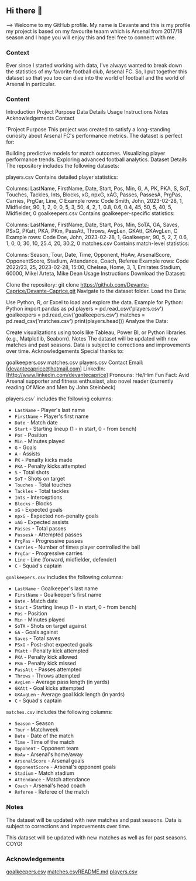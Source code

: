 ## Hi there 👋

--> Welcome to my GitHub profile. My name is Devante and this is my profile my project is based on my favourite teaam which is Arsenal from 2017/18 season and I hope you will enjoy this and feel free to connect with me.


### Context

Ever since I started working with data, I've always wanted to break down the statistics of my favorite football club, Arsenal FC. So, I put together this dataset so that you too can dive into the world of football and the world of Arsenal in particular.

### Content
Introduction
Project Purpose 
Data Details
Usage Instructions
Notes
Acknowledgements
Contact

`Project Purpose
This project was created to satisfy a long-standing curiosity about Arsenal FC's performance metrics. The dataset is perfect for:

Building predictive models for match outcomes.
Visualizing player performance trends.
Exploring advanced football analytics.
Dataset Details
The repository includes the following datasets:

players.csv
Contains detailed player statistics:

Columns:
LastName, FirstName, Date, Start, Pos, Min, G, A, PK, PKA, S, SoT, Touches, Tackles, Ints, Blocks, xG, npxG, xAG, Passes, PassesA, PrgPas, Carries, PrgCar, Line, C
Example rows:
Code
Smith, John, 2023-02-28, 1, Midfielder, 90, 1, 2, 0, 0, 5, 3, 50, 4, 2, 1, 0.8, 0.6, 0.4, 45, 50, 5, 40, 5, Midfielder, 0
goalkeepers.csv
Contains goalkeeper-specific statistics:

Columns:
LastName, FirstName, Date, Start, Pos, Min, SoTA, GA, Saves, PSxG, PKatt, PKA, PKm, PassAtt, Throws, AvgLen, GKAtt, GKAvgLen, C
Example rows:
Code
Doe, John, 2023-02-28, 1, Goalkeeper, 90, 5, 2, 7, 0.6, 1, 0, 0, 30, 10, 25.4, 20, 30.2, 0
matches.csv
Contains match-level statistics:

Columns:
Season, Tour, Date, Time, Opponent, HoAw, ArsenalScore, OpponentScore, Stadium, Attendance, Coach, Referee
Example rows:
Code
2022/23, 25, 2023-02-28, 15:00, Chelsea, Home, 3, 1, Emirates Stadium, 60000, Mikel Arteta, Mike Dean
Usage Instructions
Download the Dataset:

Clone the repository: git clone https://github.com/Devante-Caprice/Devante-Caprice.git
Navigate to the dataset folder.
Load the Data:

Use Python, R, or Excel to load and explore the data. Example for Python:
Python
import pandas as pd
players = pd.read_csv('players.csv')
goalkeepers = pd.read_csv('goalkeepers.csv')
matches = pd.read_csv('matches.csv')
print(players.head())
Analyze the Data:

Create visualizations using tools like Tableau, Power BI, or Python libraries (e.g., Matplotlib, Seaborn).
Notes
The dataset will be updated with new matches and past seasons.
Data is subject to corrections and improvements over time.
Acknowledgements
Special thanks to:

goalkeepers.csv
matches.csv
players.csv
Contact
Email: [devantecaprice@hotmail.com]
LinkedIn: [http://www.linkedin.com/devantecaprice]
Pronouns: He/Him
Fun Fact: Avid Arsenal supporter and fitness enthusiast, also novel reader (currently reading Of Mice and Men by John Steinbeck)


players.csv` includes the following columns:

-   `LastName` - Player's last name
-   `FirstName` - Player's first name
-   `Date` - Match date
-   `Start` - Starting lineup (1 - in start, 0 - from bench)
-   `Pos` - Position
-   `Min` - Minutes played
-   `G` - Goals
-   `A` - Assists
-   `PK` - Penalty kicks made
-   `PKA` - Penalty kicks attempted
-   `S` - Total shots
-   `SoT` - Shots on target
-   `Touches` - Total touches
-   `Tackles` - Total tackles
-   `Ints` - Interceptions
-   `Blocks` - Blocks
-   `xG` - Expected goals
-   `npxG` - Expected non-penalty goals
-   `xAG` - Expected assists
-   `Passes` - Total passes
-   `PassesA` - Attempted passes
-   `PrgPas` - Progressive passes
-   `Carries` - Number of times player controlled the ball
-   `PrgCar` - Progressive carries
-   `Line` - Line (forward, midfielder, defender)
-   `C` - Squad's captain

`goalkeepers.csv` includes the following columns:

-   `LastName` - Goalkeeper's last name
-   `FirstName` - Goalkeeper's first name
-   `Date` - Match date
-   `Start` - Starting lineup (1 - in start, 0 - from bench)
-   `Pos` - Position
-   `Min` - Minutes played
-   `SoTA` - Shots on target against
-   `GA` - Goals against
-   `Saves` - Total saves
-   `PSxG` - Post-shot expected goals
-   `PKatt` - Penalty kick attempted
-   `PKA` - Penalty kick allowed
-   `PKm` - Penalty kick missed
-   `PassAtt` - Passes attempted
-   `Throws` - Throws attempted
-   `AvgLen` - Average pass length (in yards)
-   `GKAtt` - Goal kicks attempted
-   `GKAvgLen` - Average goal kick length (in yards)
-   `C` - Squad's captain

`matches.csv` includes the following columns:

-   `Season` - Season
-   `Tour` - Matchweek
-   `Date` - Date of the match
-   `Time` - Time of the match
-   `Opponent` - Opponent team
-   `HoAw` - Arsenal's home/away
-   `ArsenalScore` - Arsenal goals
-   `OpponentScore` - Arsenal's opponent goals
-   `Stadium` - Match stadium
-   `Attendance` - Match attendance
-   `Coach` - Arsenal's head coach
-   `Referee` - Referee of the match

### Notes

The dataset will be updated with new matches and past seasons.
Data is subject to corrections and improvements over time.


This dataset will be updated with new matches as well as for past seasons.
COYG!

### Acknowledgements

[goalkeepers.csv](https://github.com/user-attachments/files/20216840/goalkeepers.csv)
[matches.csv](https://github.com/user-attachments/files/20216841/matches.csv)[README.md](https://github.com/user-attachments/files/20216843/README.md)
[players.csv](https://github.com/user-attachments/files/20216842/players.csv)
